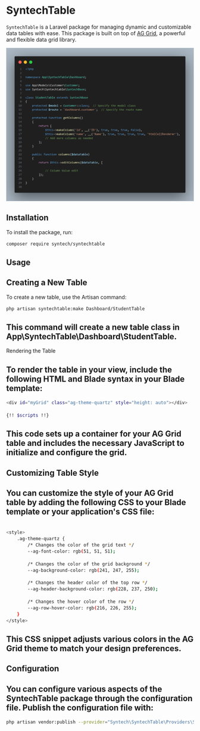 # SyntechTable

`SyntechTable` is a Laravel package for managing dynamic and customizable data tables with ease. This package is built on top of [AG Grid](https://github.com/ag-grid/ag-grid), a powerful and flexible data grid library.

![syntechtable](images/syntechtable.png)

## Installation

To install the package, run:

```bash
composer require syntech/syntechtable
```

## Usage
## Creating a New Table

To create a new table, use the Artisan command:

```bash
php artisan syntechtable:make Dashboard/StudentTable
```

## This command will create a new table class in App\SyntechTable\Dashboard\StudentTable.
Rendering the Table

## To render the table in your view, include the following HTML and Blade syntax in your Blade template:

```bash
<div id="myGrid" class="ag-theme-quartz" style="height: auto"></div>

{!! $scripts !!}
```


## This code sets up a container for your AG Grid table and includes the necessary JavaScript to initialize and configure the grid.

## Customizing Table Style

## You can customize the style of your AG Grid table by adding the following CSS to your Blade template or your application's CSS file:

```bash

<style>
    .ag-theme-quartz {
        /* Changes the color of the grid text */
        --ag-font-color: rgb(51, 51, 51);
        
        /* Changes the color of the grid background */
        --ag-background-color: rgb(241, 247, 255);
        
        /* Changes the header color of the top row */
        --ag-header-background-color: rgb(228, 237, 250);
        
        /* Changes the hover color of the row */
        --ag-row-hover-color: rgb(216, 226, 255);
    }
</style>


```

## This CSS snippet adjusts various colors in the AG Grid theme to match your design preferences.


## Configuration

## You can configure various aspects of the SyntechTable package through the configuration file. Publish the configuration file with:

```bash
php artisan vendor:publish --provider="Syntech\SyntechTable\Providers\SyntechTableServiceProvider"
```
